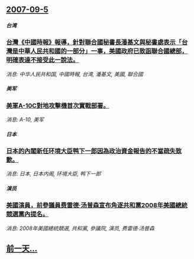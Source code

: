 ## [2007-09-5](/news/2007/09/5/index.md)

##### 台湾
### [台灣《中國時報》報導，針對聯合國秘書長潘基文與秘書處表示「台灣是中華人民共和國的一部分」一事，美國政府已致函聯合國總部，明確表達不接受此一說法。](/news/2007/09/5/台灣-中國時報-報導-針對聯合國秘書長潘基文與秘書處表示-台灣是中華人民共和國的一部分-一事-美國政府已致函聯合國總部.md)
_消息: 中华人民共和国, 中國時報, 台湾, 潘基文, 美國, 聯合國_

##### 美军
### [美軍A-10C對地攻擊機首次實戰部署。](/news/2007/09/5/美軍A-10C對地攻擊機首次實戰部署.md)
_消息: A-10, 美军_

##### 日本
### [日本的內閣新任环境大臣鸭下一郎因為政治資金報告的不當疏失致歉。](/news/2007/09/5/日本的內閣新任环境大臣鸭下一郎因為政治資金報告的不當疏失致歉.md)
_消息: 日本, 日本内阁, 环境大臣, 鸭下一郎_

##### 演员
### [美國演員，前參議員费雷德·汤普森宣布角逐共和黨2008年美國總統競選黨內提名。](/news/2007/09/5/美國演員-前參議員费雷德-汤普森宣布角逐共和黨2008年美國總統競選黨內提名.md)
_消息: 2008年美國總統競選, 共和黨, 參議院, 演员, 费雷德·汤普森_

## [前一天...](/news/2007/09/4/index.md)

